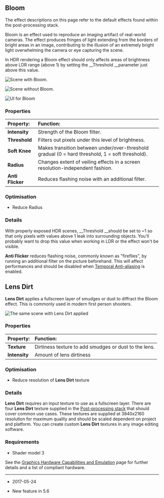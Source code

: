 ## Bloom

The effect descriptions on this page refer to the default effects found within the post-processing stack.

Bloom is an effect used to reproduce an imaging artifact of real-world cameras. The effect produces fringes of light extending from the borders of bright areas in an image, contributing to the illusion of an extremely bright light overwhelming the camera or eye capturing the scene.

In HDR rendering a Bloom effect should only affects areas of brightness above LDR range (above 1) by setting the __Threshold __parameter just above this value.

![Scene with Bloom.](../uploads/Main/PostProcessing-Bloom-0.png)

![Scene without Bloom.](../uploads/Main/PostProcessing-Bloom-1.png)

![UI for Bloom](../uploads/Main/PostProcessing-Bloom-2.png)

### Properties

| __Property:__| __Function:__ |
|:---|:---| 
| __Intensity__| Strength of the Bloom filter. |
| __Threshold__| Filters out pixels under this level of brightness. |
| __Soft Knee__| Makes transition between under/over-threshold gradual (0 = hard threshold, 1 = soft threshold). |
| __Radius__| Changes extent of veiling effects in a screen resolution-independent fashion. |
| __Anti Flicker__| Reduces flashing noise with an additional filter. |

### Optimisation

* Reduce Radius

### Details

With properly exposed HDR scenes, __Threshold __should be set to ~1 so that only pixels with values above 1 leak into surrounding objects. You'll probably want to drop this value when working in LDR or the effect won't be visible.

__Anti Flicker__ reduces flashing noise, commonly known as "fireflies", by running an additional filter on the picture beforehand. This will affect performances and should be disabled when [Temporal Anti-aliasing](PostProcessing-Antialiasing) is enabled.

## Lens Dirt

__Lens Dirt__ applies a fullscreen layer of smudges or dust to diffract the Bloom effect. This is commonly used in modern first person shooters.

![The same scene with __Lens Dirt__ applied](../uploads/Main/PostProcessing-Bloom-3.png)

### Properties

| __Property:__| __Function:__ |
|:---|:---| 
| __Texture__| Dirtiness texture to add smudges or dust to the lens. |
| __Intensity__| Amount of lens dirtiness |



### Optimisation

* Reduce resolution of __Lens Dirt__ texture

### Details

__Lens Dirt__ requires an input texture to use as a fullscreen layer. There are four __Lens Dirt__ texture supplied in the [Post-processing stack](PostProcessing-Stack) that should cover common use cases. These textures are supplied at 3840x2160 resolution for maximum quality and should be scaled dependent on project and platform. You can create custom __Lens Dirt__ textures in any image editing software.

### Requirements

* Shader model 3

See the [Graphics Hardware Capabilities and Emulation](GraphicsEmulation) page for further details and a list of compliant hardware.

---

* <span class="page-edit"> 2017-05-24  <!-- include IncludeTextNewPageNoEdit --></span>

* <span class="page-history">New feature in 5.6</span>